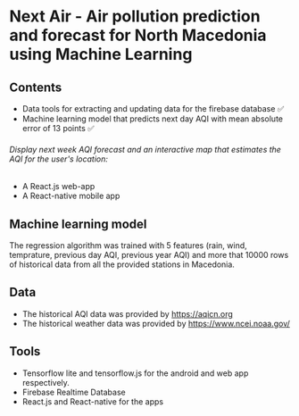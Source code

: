 # Next Air - Air pollution prediction and forecast for North Macedonia using Machine Learning

## Contents
- Data tools for extracting and updating data for the firebase database ✅
- Machine learning model that predicts next day AQI with mean absolute error of 13 points ✅
###### Display next week AQI forecast and an interactive map that estimates the AQI for the user's location:
- A React.js web-app
- A React-native mobile app

## Machine learning model
The regression algorithm was trained with 5 features (rain, wind, temprature, previous day AQI, previous year AQI) and more that 10000 rows of historical data from all the provided stations in Macedonia.

## Data
- The historical AQI data was provided by https://aqicn.org
- The historical weather data was provided by https://www.ncei.noaa.gov/

## Tools
- Tensorflow lite and tensorflow.js for the android and web app respectively.
- Firebase Realtime Database
- React.js and React-native for the apps

